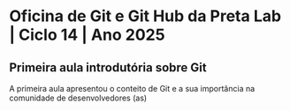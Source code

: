 # Oficina de Git e Git Hub da Preta Lab | Ciclo 14 | Ano 2025

## Primeira aula introdutória sobre Git 
A primeira aula apresentou o conteito de Git e a sua importância na comunidade de desenvolvedores (as)